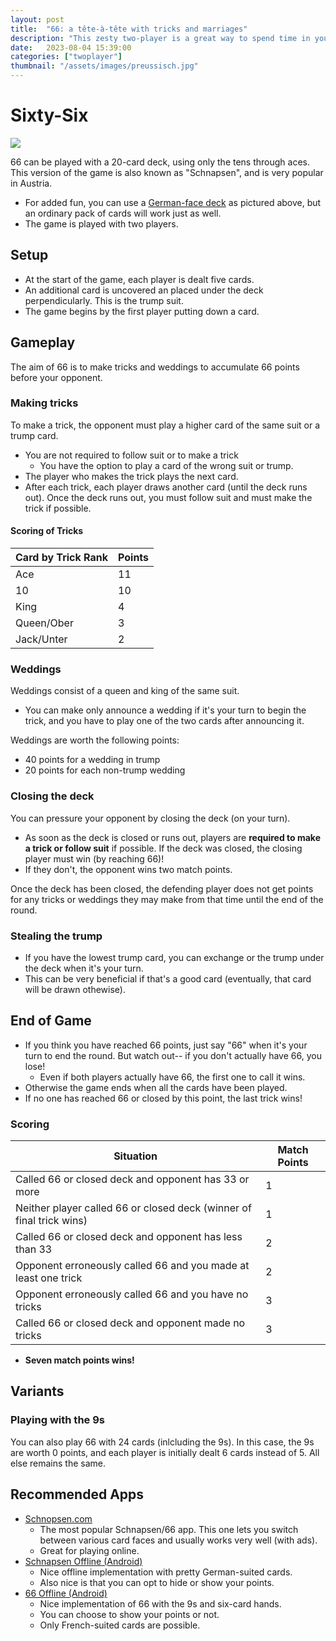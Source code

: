 ```yaml
---
layout: post
title:  "66: a tête-à-tête with tricks and marriages"
description: "This zesty two-player is a great way to spend time in your local bar or living room."
date:   2023-08-04 15:39:00
categories: ["twoplayer"]
thumbnail: "/assets/images/preussisch.jpg"
---
```


# Sixty-Six
![](https://brianingermany.github.io/assets/images/preussisch.jpg)

66 can be played with a 20-card deck, using only the tens through aces. This version of the game is also known as "Schnapsen", and is very popular in Austria.
- For added fun, you can use a [German-face deck](https://mepel.pl/skat-tradycyjny) as pictured above, but an ordinary pack of cards will work just as well.
- The game is played with two players.   
## Setup
- At the start of the game, each player is dealt five cards.
- An additional card is uncovered an placed under the deck perpendicularly. This is the trump suit.
- The game begins by the first player putting down a card.

## Gameplay
The aim of 66 is to make tricks and weddings to accumulate 66 points before your opponent. 

### Making tricks
To make a trick, the opponent must play a higher card of the same suit or a trump card.
  - You are not required to follow suit or to make a trick
    - You have the option to play a card of the wrong suit or trump.
  - The player who makes the trick plays the next card. 
  - After each trick, each player draws another card (until the deck runs out). Once the deck runs out, you must follow suit and must make the trick if possible.
  
#### Scoring of Tricks 

| Card by Trick Rank | Points |
| ------------------ | ------ |
| Ace                | 11     |
| 10                 | 10     |
| King               | 4      |
| Queen/Ober         | 3      |
| Jack/Unter         | 2      |

### Weddings

Weddings consist of a queen and king of the same suit.
- You can make only announce a wedding if it's your turn to begin the trick, and you have to play one of the two cards after announcing it.

Weddings are worth the following points:  
- 40 points for a wedding in trump
- 20 points for each non-trump wedding
  
### Closing the deck
You can pressure your opponent by closing the deck (on your turn).
- As soon as the deck is closed or runs out, players are __required to make a trick or follow suit__ if possible.
If the deck was closed, the closing player must win (by reaching 66)!
- If they don't, the opponent wins two match points.
  
Once the deck has been closed, the defending player does not get points for any tricks or weddings they may make from that time until the end of the round.  

### Stealing the trump
- If you have the lowest trump card, you can exchange or the trump under the deck when it's your turn.
- This can be very beneficial if that's a good card (eventually, that card will be drawn othewise).

## End of Game
- If you think you have reached 66 points, just say "66" when it's your turn to end the round. But watch out-- if you don't actually have 66, you lose!
  - Even if both players actually have 66, the first one to call it wins.
- Otherwise the game ends when all the cards have been played.
- If no one has reached 66 or closed by this point, the last trick wins!

### Scoring

| Situation                                                                        | Match Points |
| -------------------------------------------------------------------------------- | ------------ |
| Called 66 or closed deck and opponent has 33 or more          | 1            |
| Neither player called 66 or closed deck (winner of final trick wins)  | 1            |
| Called 66 or closed deck and opponent has less than 33        | 2            |
| Opponent erroneously called 66 and you made at least one trick | 2            |
| Opponent erroneously called 66 and you have no tricks     | 3            |
| Called 66 or closed deck and opponent made no tricks          | 3            |

- __Seven match points wins!__

## Variants
### Playing with the 9s  
You can also play 66 with 24 cards (inlcluding the 9s). In this case, the 9s are worth 0 points, and each player is initially dealt 6 cards instead of 5. All else remains the same.  

## Recommended Apps
- [Schnopsen.com](https://schnopsn.com/)
  - The most popular Schnapsen/66 app. This one lets you switch between various card faces and usually works very well (with ads).
  - Great for playing online.  
- [Schnapsen Offline (Android)](https://play.google.com/store/apps/details?id=com.zariba.schnapsen.offline)
  - Nice offline implementation with pretty German-suited cards.
  - Also nice is that you can opt to hide or show your points.
- [66 Offline (Android)](https://play.google.com/store/apps/details?id=com.zariba.sechsundsechzig.offline)
  - Nice implementation of 66 with the 9s and six-card hands.
  - You can choose to show your points or not.
  - Only French-suited cards are possible.

